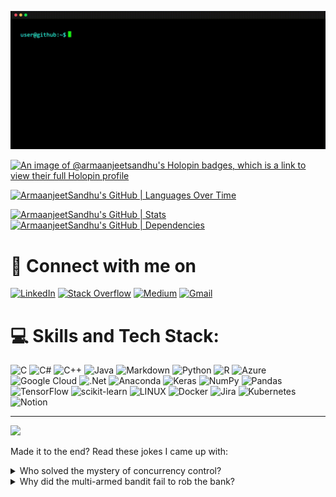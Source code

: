 ![Header](https://github.com/ArmaanjeetSandhu/ArmaanjeetSandhu/blob/main/about_me.gif?raw=true)

[![An image of @armaanjeetsandhu's Holopin badges, which is a link to view their full Holopin profile](https://holopin.me/armaanjeetsandhu)](https://holopin.io/@armaanjeetsandhu)

[![ArmaanjeetSandhu's GitHub | Languages Over Time](https://stats.quine.sh/ArmaanjeetSandhu/languages-over-time?theme=dark)](https://quine.sh?utm_source=widgets&utm_campaign=ArmaanjeetSandhu)

[![ArmaanjeetSandhu's GitHub | Stats](https://stats.quine.sh/ArmaanjeetSandhu/github?theme=dark)](https://quine.sh?utm_source=widgets&utm_campaign=ArmaanjeetSandhu)
[![ArmaanjeetSandhu's GitHub | Dependencies](https://stats.quine.sh/ArmaanjeetSandhu/dependencies?theme=dark)](https://quine.sh?utm_source=widgets&utm_campaign=ArmaanjeetSandhu)

# 📱 Connect with me on

[![LinkedIn](https://img.shields.io/badge/LinkedIn-%230077B5.svg?logo=linkedin&logoColor=white)](https://linkedin.com/in/armaanjeetsandhu) [![Stack Overflow](https://img.shields.io/badge/-Stackoverflow-FE7A16?logo=stack-overflow&logoColor=white)](https://stackoverflow.com/users/chillstar10) [![Medium](https://img.shields.io/badge/Medium-12100E?style=for-the-badge&logo=medium&logoColor=white)](https://medium.com/@armaanjeetsandhu) [![Gmail](https://img.shields.io/badge/Gmail-D14836?style=for-the-badge&logo=gmail&logoColor=white)](armaanjeetsandhu430@gmail.com)

# 💻 Skills and Tech Stack:

![C](https://img.shields.io/badge/c-%2300599C.svg?style=for-the-badge&logo=c&logoColor=white) ![C#](https://img.shields.io/badge/c%23-%23239120.svg?style=for-the-badge&logo=c-sharp&logoColor=white) ![C++](https://img.shields.io/badge/c++-%2300599C.svg?style=for-the-badge&logo=c%2B%2B&logoColor=white) ![Java](https://img.shields.io/badge/java-%23ED8B00.svg?style=for-the-badge&logo=java&logoColor=white) ![Markdown](https://img.shields.io/badge/markdown-%23000000.svg?style=for-the-badge&logo=markdown&logoColor=white) ![Python](https://img.shields.io/badge/python-3670A0?style=for-the-badge&logo=python&logoColor=ffdd54) ![R](https://img.shields.io/badge/r-%23276DC3.svg?style=for-the-badge&logo=r&logoColor=white) ![Azure](https://img.shields.io/badge/azure-%230072C6.svg?style=for-the-badge&logo=azure-devops&logoColor=white) ![Google Cloud](https://img.shields.io/badge/Google%20Cloud-%234285F4.svg?style=for-the-badge&logo=google-cloud&logoColor=white) ![.Net](https://img.shields.io/badge/.NET-5C2D91?style=for-the-badge&logo=.net&logoColor=white) ![Anaconda](https://img.shields.io/badge/Anaconda-%2344A833.svg?style=for-the-badge&logo=anaconda&logoColor=white) ![Keras](https://img.shields.io/badge/Keras-%23D00000.svg?style=for-the-badge&logo=Keras&logoColor=white) ![NumPy](https://img.shields.io/badge/numpy-%23013243.svg?style=for-the-badge&logo=numpy&logoColor=white) ![Pandas](https://img.shields.io/badge/pandas-%23150458.svg?style=for-the-badge&logo=pandas&logoColor=white) ![TensorFlow](https://img.shields.io/badge/TensorFlow-%23FF6F00.svg?style=for-the-badge&logo=TensorFlow&logoColor=white) ![scikit-learn](https://img.shields.io/badge/scikit--learn-%23F7931E.svg?style=for-the-badge&logo=scikit-learn&logoColor=white) ![LINUX](https://img.shields.io/badge/Linux-FCC624?style=for-the-badge&logo=linux&logoColor=black) ![Docker](https://img.shields.io/badge/docker-%230db7ed.svg?style=for-the-badge&logo=docker&logoColor=white) ![Jira](https://img.shields.io/badge/jira-%230A0FFF.svg?style=for-the-badge&logo=jira&logoColor=white) ![Kubernetes](https://img.shields.io/badge/kubernetes-%23326ce5.svg?style=for-the-badge&logo=kubernetes&logoColor=white) ![Notion](https://img.shields.io/badge/Notion-%23000000.svg?style=for-the-badge&logo=notion&logoColor=white)

---

[![](https://visitcount.itsvg.in/api?id=ArmaanjeetSandhu&icon=0&color=0)](https://visitcount.itsvg.in)

Made it to the end? Read these jokes I came up with:

<details>
<summary>Who solved the mystery of concurrency control?</summary>
It was Shared-Lock Holmes!  <br>
  <sub><i><b>Explanation:</b> Shared locks are used in concurrency control to allow multiple transactions to read a resource simultaneously while preventing any of them from writing to it, ensuring data consistency.</i></sub>
</details>
<details>
<summary>Why did the multi-armed bandit fail to rob the bank?</summary>
Because he was n-armed (unarmed)!  <br>
  <sub><i><b>Explanation:</b> The n-armed bandit problem is a classic dilemma in reinforcement learning where an agent must decide which arm of a multi-armed bandit to pull to maximize cumulative rewards over time, while facing uncertainty about each arm's reward distribution.</i></sub>
</details>
